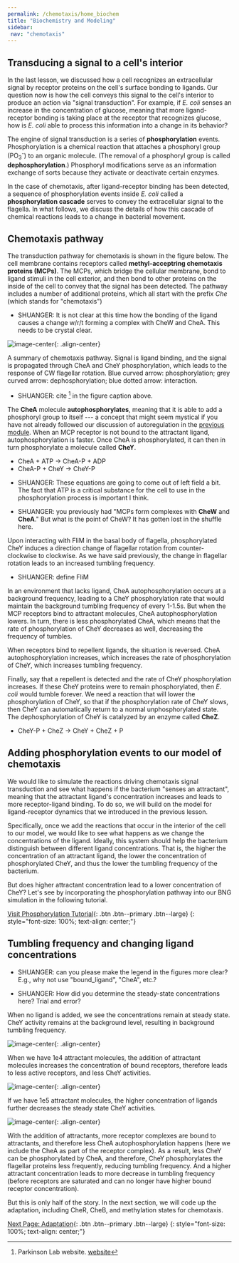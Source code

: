 ```yaml
---
permalink: /chemotaxis/home_biochem
title: "Biochemistry and Modeling"
sidebar:
 nav: "chemotaxis"
---
```


## Transducing a signal to a cell's interior

In the last lesson, we discussed how a cell recognizes an extracellular signal by receptor proteins on the cell's surface bonding to ligands. Our question now is how the cell conveys this signal to the cell's interior to produce an action via "signal transduction". For example, if *E. coli* senses an increase in the concentration of glucose, meaning that more ligand-receptor bonding is taking place at the receptor that recognizes glucose, how is *E. coli* able to process this information into a change in its behavior?

The engine of signal transduction is a series of **phosphorylation** events. Phosphorylation is a chemical reaction that attaches a phosphoryl group (PO<sub>3</sub><sup>-</sup>) to an organic molecule. (The removal of a phosphoryl group is called **dephosphorylation**.) Phosphoryl modifications serve as an information exchange of sorts because they activate or deactivate certain enzymes.

In the case of chemotaxis, after ligand-receptor binding has been detected, a sequence of phosphorylation events inside *E. coli* called a **phosphorylation cascade** serves to convey the extracellular signal to the flagella. In what follows, we discuss the details of how this cascade of chemical reactions leads to a change in bacterial movement.

## Chemotaxis pathway

The transduction pathway for chemotaxis is shown in the figure below. The cell membrane contains receptors called **methyl-acceptring chemotaxis proteins (MCPs)**.  The MCPs, which bridge the cellular membrane, bond to ligand stimuli in the cell exterior, and then bond to other proteins on the inside of the cell to convey that the signal has been detected. The pathway includes a number of additional proteins, which all start with the prefix *Che* (which stands for "chemotaxis")

* SHUANGER: It is not clear at this time how the bonding of the ligand causes a change w/r/t forming a complex with CheW and CheA. This needs to be crystal clear.

![image-center](../assets/images/chemotaxisphosnew.png){: .align-center}
<figcaption>A summary of chemotaxis pathway. Signal is ligand binding, and the signal is propagated through CheA and CheY phosphorylation, which leads to the response of CW flagellar rotation. Blue curved arrow: phosphorylation; grey curved arrow: dephosphorylation; blue dotted arrow: interaction.</figcaption>

* SHUANGER: cite [^ParkinsonLab] in the figure caption above.

The **CheA** molecule **autophosphorylates**, meaning that it is able to add a phosphoryl group to itself --- a concept that might seem mystical if you have not already followed our discussion of autoregulation in the [previous module](motifs/nar). When an MCP receptor is not bound to the attractant ligand, autophosphorylation is faster. Once CheA is phosphorylated, it can then in turn phosphorylate a molecule called **CheY**.
 - CheA + ATP -> CheA-P + ADP
 - CheA-P + CheY -> CheY-P

* SHUANGER: These equations are going to come out of left field a bit. The fact that ATP is a critical substance for the cell to use in the phosphorylation process is important I think.

* SHUANGER: you previously had "MCPs form complexes with **CheW** and **CheA**." But what is the point of CheW?  It has gotten lost in the shuffle here.

Upon interacting with FliM in the basal body of flagella, phosphorylated CheY induces a direction change of flagellar rotation from counter-clockwise to clockwise. As we have said previously, the change in flagellar rotation leads to an increased tumbling frequency.

* SHUANGER: define FliM

In an environment that lacks ligand, CheA autophosphorylation occurs at a background frequency, leading to a CheY phosphorylation rate that would maintain the background tumbling frequency of every 1-1.5s. But when the MCP receptors bind to attractant molecules, CheA autophosphorylation lowers. In turn, there is less phosphorylated CheA, which means that the rate of phosphorylation of CheY decreases as well, decreasing the frequency of tumbles.

When receptors bind to repellent ligands, the situation is reversed. CheA autophosphorylation increases, which increases the rate of phosphorylation of CheY, which increases tumbling frequency.

Finally, say that a repellent is detected and the rate of CheY phosphorylation increases. If these CheY proteins were to remain phosphorylated, then *E. coli* would tumble forever. We need a reaction that will lower the phosphorylation of CheY, so that if the phosphorylation rate of CheY slows, then CheY can automatically return to a normal unphosphorylated state. The dephosphorylation of CheY is catalyzed by an enzyme called **CheZ**.
 - CheY-P + CheZ -> CheY + CheZ + P

## Adding phosphorylation events to our model of chemotaxis

We would like to simulate the reactions driving chemotaxis signal transduction and see what happens if the bacterium "senses an attractant", meaning that the attractant ligand's concentration increases and leads to more receptor-ligand binding. To do so, we will build on the model for ligand-receptor dynamics that we introduced in the previous lesson.

Specifically, once we add the reactions that occur in the interior of the cell to our model, we would like to see what happens as we change the concentrations of the ligand. Ideally, this system should help the bacterium distinguish between different ligand concentrations. That is, the higher the concentration of an attractant ligand, the lower the concentration of phosphorylated CheY, and thus the lower the tumbling frequency of the bacterium.

But does higher attractant concentration lead to a lower concentration of CheY? Let's see by incorporating the phosphorylation pathway into our BNG simulation in the following tutorial.

[Visit Phosphorylation Tutorial](tutorial_phos){: .btn .btn--primary .btn--large}
{: style="font-size: 100%; text-align: center;"}

## Tumbling frequency and changing ligand concentrations

* SHUANGER: can you please make the legend in the figures more clear? E.g., why not use "bound_ligand", "CheA", etc.?

* SHUANGER: How did you determine the steady-state concentrations here? Trial and error?

When no ligand is added, we see the concentrations remain at steady state. CheY activity remains at the background level, resulting in background tumbling frequency.

![image-center](../assets/images/chemotaxis_tutorial5.png){: .align-center}

When we have 1e4 attractant molecules, the addition of attractant molecules increases the concentration of bound receptors, therefore leads to less active receptors, and less CheY activities.

![image-center](../assets/images/chemotaxis_tutorial6.png){: .align-center}

If we have 1e5 attractant molecules, the higher concentration of ligands further decreases the steady state CheY activities.

![image-center](../assets/images/chemotaxis_tutorial7.png){: .align-center}

With the addition of attractants, more receptor complexes are bound to attractants, and therefore less CheA autophosphorylation happens (here we include the CheA as part of the receptor complex). As a result, less CheY can be phosphorylated by CheA, and therefore, CheY phosphorylates the flagellar proteins less frequently, reducing tumbling frequency. And a higher attractant concentration leads to more decrease in tumbling frequency (before receptors are saturated and can no longer have higher bound receptor concentration).

But this is only half of the story. In the next section, we will code up the adaptation, including CheR, CheB, and methylation states for chemotaxis.



[^Munroe]: Randall Munroe. What If? [Available online](https://what-if.xkcd.com/)

[^Pierucci1978]: Pierucci O. 1978. Dimensions of *Escherichia coli* at various growth rates: Model of envelope growth. Journal of Bacteriology 135(2):559-574. [Available online](https://jb.asm.org/content/jb/135/2/559.full.pdf)

[^Sim2017]: Sim M, Koirala S, Picton D, Strahl H, Hoskisson PA, Rao CV, Gillespie CS, Aldridge PD. 2017. Growth rate control of flagellar assembly in *Escherichia coli* strain RP437. Scientific Reports 7:41189. [Available online](https://www.nature.com/articles/srep41189#:~:text=Escherichia%20coli%20is%20a%20prominent,distributed%20across%20the%20cell%20surface.)

[^Baker2005]: Baker MD, Wolanin PM, Stock JB. 2005. Signal transduction in bacterial chemotaxis. BioEssays 28:9-22. [Available online](https://pubmed.ncbi.nlm.nih.gov/16369945/)

[^Weis1990]: Weis RM, Koshland DE. 1990. Chemotaxis in *Escherichia coli* proceeds efficiently from different initial tumble frequencies. Journal of Bacteriology 172:2. [Available online](https://jb.asm.org/content/jb/172/2/1099.full.pdf)

[^Berg2000]: Berg HC. 2000. Motile behavior of bacteria. Physics today 53(1):24. [Available online](https://physicstoday.scitation.org/doi/pdf/10.1063/1.882934)

[^Achouri2015]: Achouri S, Wright JA, Evans L, Macleod C, Fraser G, Cicuta P, Bryant CE. 2015. The frequency and duration of *Salmonella* macrophage adhesion events determines infection efficiency. Philosophical transactions B 370(1661). [Available online](https://www.ncbi.nlm.nih.gov/pmc/articles/PMC4275903/)

[^Turner2016]: Turner L, Ping L, Neubauer M, Berg HC. 2016. Visualizing flagella while tracking bacteria. Biophysical Journal 111(3):630--639.[Available online](https://pubmed.ncbi.nlm.nih.gov/27508446/)

[^Parkinson2015]: Parkinson JS, Hazelbauer, Falke JJ. 2015. Signaling and sensory adaptation in *Escherichia coli* chemoreceptors: 2015 update. [Available online](https://www.sciencedirect.com/science/article/abs/pii/S0966842X15000578)

[^Yang2019]: Yang W, Cassidy CK, Ames P, Diebolder CA, Schulten K, Luthey-Schulten Z, Parkinson JS, Briegel A. 2019. *In situ* confomraitonal changes of the *Escherichia coli* serine chemoreceptor in different signaling states. mBio. [Available online](https://mbio.asm.org/content/10/4/e00973-19/article-info)

[^Saragosti2001]: Saragosti J, Calvez V, Bournaveas, N, Perthame B, Buguin A, Silberzan P. 2001. Directional persistence of chemotactic bacteria in a traveling concentration wave. PNAS. [Available online](https://www.pnas.org/content/pnas/108/39/16235.full.pdf)

[^Hlavacek2003]: Hlavacek WS, Faeder JR, Blinov ML, Perelson AS, Goldsten B. 2003. The complexity of complexes in signal transduction. Biotechnology and Bioengineering 84(7):783-94. [Available online](https://onlinelibrary.wiley.com/doi/abs/10.1002/bit.10842)

[^Hlavacek2006]: Hlavacek WS, Faeder JR, Blinov ML, Posner RG, Hucka M, Fontana W. 2006. Rules for modeling signal-transduction systems. Science Signaling 344:re6. [Available online](https://stke.sciencemag.org/content/2006/344/re6.long)

[^ParkinsonLab]: Parkinson Lab website. [website](http://chemotaxis.biology.utah.edu/Parkinson_Lab/projects/ecolichemotaxis/ecolichemotaxis.html)

[^Bertoli2013]: Bertoli C, Skotheim JM, de Bruin RAM. 2013. Control of cell cycle transcription during G1 and S phase. Nature Reviews Molecular Cell Biology 14:518-528. [Available online](https://www.nature.com/articles/nrm3629).

[^Li2004]: Li M, Hazelbauer GL. 2004. Cellular stoichimetry of the components of the chemotaxis signaling complex. Journal of Bacteriology. [Available online](https://jb.asm.org/content/186/12/3687)

[^Stock1991]: Stock J, Lukat GS. 1991. Intracellular signal transduction networks. Annual Review of Biophysics and Biophysical Chemistry. [Available online](https://www.annualreviews.org/doi/abs/10.1146/annurev.bb.20.060191.000545)

[^Spiro1997]: Spiro PA, Parkinson JS, and Othmer H. 1997. A model of excitation and adaptation in bacterial chemotaxis. Biochemistry 94:7263-7268. [Available online](https://www.pnas.org/content/94/14/7263).

[Next Page: Adaptation](home_senseadap){: .btn .btn--primary .btn--large}
{: style="font-size: 100%; text-align: center;"}
